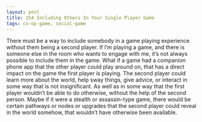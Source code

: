 ```yaml
---
layout: post
title: 154 Including Others In Your Single Player Game
tags: co-op-game, social-game
---
```

There must be a way to include somebody in a game playing experience without them being a second player.  If I’m playing a game, and there is someone else in the room who wants to engage with me, it’s not always possible to include them in the game.  What if a game had a companion phone app that the other player could play around on, that has a direct impact on the game the first player is playing.  The second player could learn more about the world, help sway things, give advice, or interact in some way that is not insignificant.  As well as in some way that the first player wouldn’t be able to do otherwise, without the help of the second person.  Maybe if it were a stealth or assassin-type game, there would be certain pathways or nodes or upgrades that the second player could reveal in the world somehow, that wouldn’t have otherwise been available.


